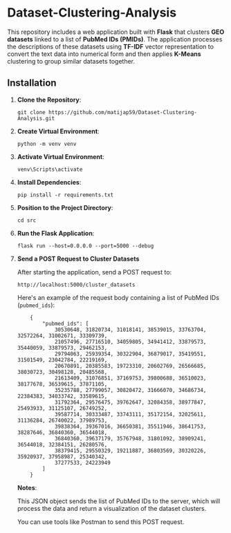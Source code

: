 # Dataset-Clustering-Analysis

This repository includes a web application built with **Flask** that clusters **GEO datasets** linked to a list of **PubMed IDs (PMIDs)**. The application processes the descriptions of these datasets using **TF-IDF** vector representation to convert the text data into numerical form and then applies **K-Means** clustering to group similar datasets together.

## Installation

1. **Clone the Repository**:


    ```
    git clone https://github.com/matijap59/Dataset-Clustering-Analysis.git
    ```
2. **Create Virtual Environment**:
    ```
    python -m venv venv
    ```
3. **Activate Virtual Environment**:
    ```
    venv\Scripts\activate
    ```
4. **Install Dependencies**:
    ```
    pip install -r requirements.txt
    ```
5. **Position to the Project Directory**:
    ```
    cd src
    ```
6. **Run the Flask Application**:
    ```
    flask run --host=0.0.0.0 --port=5000 --debug
    ```
7. **Send a POST Request to Cluster Datasets**

    After starting the application, send a POST request to:
    ```
    http://localhost:5000/cluster_datasets
    ```

    Here's an example of the request body containing a list of PubMed IDs (`pubmed_ids`):

    ```
        {
            "pubmed_ids": [
                30530648, 31820734, 31018141, 38539015, 33763704, 32572264, 31002671, 33309739, 
                21057496, 27716510, 34059805, 34941412, 33879573, 35440059, 33879573, 29462153, 
                29794063, 25939354, 30322904, 36879017, 35419551, 31501549, 23042784, 22219169, 
                20670891, 20385583, 19723310, 20602769, 26566685, 38030723, 30498128, 20485568, 
                21613409, 31076851, 37169753, 39800688, 36510023, 38177678, 36539615, 37871105, 
                35235788, 27799057, 30820472, 31666070, 34686734, 22384383, 34033742, 33589615, 
                31792364, 29576475, 39762647, 32084358, 38977847, 25493933, 31125107, 26749252, 
                39587714, 30333487, 33743111, 35172154, 32025611, 31136284, 26740022, 37989753, 
                39838364, 39367016, 36650381, 35511946, 38641753, 38287646, 36840360, 36544018, 
                36840360, 39637179, 35767948, 31801092, 38909241, 36544018, 32384151, 26280576, 
                38379415, 29550329, 19211887, 36803569, 30320226, 35920937, 37958987, 25340342, 
                37277533, 24223949
            ]
        }
    ```

    **Notes**:

    This JSON object sends the list of PubMed IDs to the server, which will process the data and return a visualization of the dataset clusters.

    You can use tools like Postman to send this POST request.